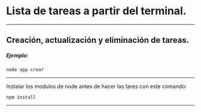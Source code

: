 # Lista de tareas a partir del terminal.
---

Creación, actualización y eliminación de tareas.
---
##### Ejemplo:
```
node app crear
```
---
Instalar los modulos de node antes de hacer las tares con este comando:
```
npm install
```
---

